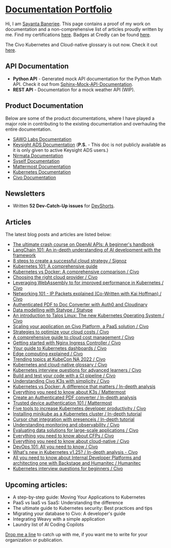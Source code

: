 # [Documentation Portfolio](https://github.com/Sayanta66/Documentation-Portfolio/)

Hi, I am [Sayanta Banerjee](https://twitter.com/DevSayanta). This page contains a proof of my work on documentation and a non-comprehensive list of articles proudly written by me. Find my certifications [here](https://www.linkedin.com/in/sayanta-banerjee/details/certifications/). Badges at Credly can be found [here](https://www.credly.com/users/sayanta-banerjee).

The Civo Kubernetes and Cloud-native glossary is out now. Check it out [here](https://www.civo.com/blog/kubernetes-and-cloud-native-az-guide).

## API Documentation

* **Python API** - Generated mock API documentation for the Python Math API. Check it out from [Sphinx-Mock-API-Documentation](https://github.com/Sayanta66/Sphinx-Mock-API-Documentation).
* **REST API** - Documentation for a mock weather API (WIP).

## Product Documentation

Below are some of the product documentations, where I have played a major role in contributing to the existing documentation and overhauling the entire documentation.

* [SAWO Labs Documentation](https://github.com/Sawo-Community/Sawo-Docs)
* [Keysight ADS Documentation](https://docs.keysight.com/display/support/Submit+an+EDA+Support+Request) (**P.S.** - This doc is not publicly available as it is only given to active Keysight ADS users.)
* [Nirmata Documentation](https://docs.nirmata.io/)
* [Syself Documentation](https://syself.com/docs/caph/getting-started/introduction)
* [Mattermost Documentation](https://docs.mattermost.com/)
* [Kubernetes Documentation](https://kubernetes.io/docs/home/)
* [Civo Documentation](https://www.civo.com/docs)

## Newsletters

* Written **52 Dev-Catch-Up issues** for [DevShorts](https://www.devshorts.in/archive?sort=new). 

## Articles

The latest blog posts and articles are listed below:

* [The ultimate crash course on OpenAI APIs: A beginner's handbook](https://www.devshorts.in/p/the-ultimate-crash-course-on-openai)
* [LangChain 101: An in-depth understanding of AI development with the framework](https://hackmd.io/@IQcZDnwwQhOWBae2DH1LFQ/HyFgR4xYA)
* [8 steps to create a successful cloud strategy / Signoz](https://signoz.io/blog/cloud-strategy/)
* [Kubernetes 101: A comprehensive guide](https://www.civo.com/blog/kubernetes-comprehensive-guide)
* [Kubernetes vs Docker: A comprehensive comparison / Civo](https://www.civo.com/blog/kubernetes-vs-docker-a-comprehensive-comparison)
* [Choosing the right cloud provider / Civo](https://www.civo.com/blog/choosing-right-cloud-provider)
* [Leveraging WebAssembly to for improved performance in Kubernetes / Civo](https://www.civo.com/blog/leveraging-webassembly-improved-performance-kubernetes)
* [Networking 101 - IP Packets explained (Co-Written with Kai Hoffman) / Civo](https://www.civo.com/learn/ip-packets)
* [Authenticated PDF to Doc Converter with Auth0 and Cloudinary](https://docs.google.com/document/d/1WCCXB6N41wSGnieiq_pdezkWzSV6vyaX-ly8DNkkl3s/edit?tab=t.0#heading=h.vkl5dak63jix)
* [Data modelling with Statype / Statype](https://docs.google.com/document/d/1MQXF3siUP59j-RmaMQSmVQVZoRsU-6KbubZX_C4IKcI/edit#)
* [An introduction to Talos Linux: The new Kubernetes Operating System / Civo](https://www.civo.com/blog/introduction-talos-linux) 
* [Scaling your application on Civo Platform, a PaaS solution / Civo](https://www.civo.com/blog/introducing-civo-platform)
* [Strategies to optimize your cloud costs / Civo](https://www.civo.com/blog/maximizing-cloud-savings-strategies-to-optimize-your-cloud-costs)
* [A comprehensive guide to cloud cost management / Civo](https://www.civo.com/blog/cloud-cost-management-guide)
* [Getting started with Nginx Ingress Controller / Civo](https://www.civo.com/blog/intro-to-nginx-ingress-controller)
* [Your guide to Kubernetes dashboards / Civo](https://www.civo.com/blog/kubernetes-dashboards)
* [Edge computing explained / Civo](https://www.civo.com/blog/edge-computing-explained)
* [Trending topics at KubeCon NA 2022 / Civo](https://www.civo.com/blog/trending-topics-at-kubecon)
* [Kubernetes and cloud-native glossary / Civo](https://docs.google.com/document/d/1270jrjqWMO9gVAHjkB1wbuKpLW5AQQRXgkVophUSmNM/edit?pli=1)
* [Kubernetes interview questions for advanced learners / Civo](https://www.civo.com/blog/advanced-kubernetes-interview-questions)
* [Build and test your code with a CI pipeline / Civo](https://www.civo.com/blog/build-and-test-your-code)
* [Understanding Civo K3s with simplicity / Civo](https://www.civo.com/blog/understanding-k3s)
* [Kubernetes vs Docker: A difference that matters / In-depth analysis](https://hackmd.io/@Sayanta66/SJ0qtoayn)
* [Everything you need to know about K3s / Mattermost](https://mattermost.com/blog/intro-to-k3s-lightweight-kubernetes/)
* [Create an Authenticated PDF converter / In-depth analysis](https://docs.google.com/document/d/1WCCXB6N41wSGnieiq_pdezkWzSV6vyaX-ly8DNkkl3s/edit#heading=h.vkl5dak63jix)
* [Trusted device authentication 101 / Mattermost](https://mattermost.com/blog/trusted-device-authentication-101/)
* [Five tools to increase Kubernetes developer productivity / Civo](https://www.civo.com/blog/five-tools-to-increase-kubernetes-developer-productivity)
* [Installing minikube as a Kubernetes cluster / In-depth tutorial](https://hackmd.io/@Sayanta66/HJ2Hp4oe9)
* [Cursor chat integration with presencejs / In-depth tutorial](https://hackmd.io/@Sayanta66/By6kXkgM5)
* [Understanding monitoring and observability / Civo](https://www.civo.com/blog/monitoring-and-observability)
* [Evaluating data solutions for large-scale applications / Civo](https://www.civo.com/blog/testing-the-mettle)
* [Everything you need to know about CFPs / Civo](https://www.civo.com/blog/everything-you-need-to-know-about-cfps)
* [Everything you need to know about cloud-native / Civo](https://www.civo.com/blog/everything-you-need-to-know-about-cloud-native)
* [DevOps 101: All you need to know / Civo](https://www.civo.com/blog/devops-101-all-you-need-to-know)
* [What's new in Kubernetes v1.25? / In-depth analysis - Civo](https://hackmd.io/MofAUul3RhWyvMon4tzgeg)
* [All you need to know about Internal Developer Platforms and architecting one with Backstage and Humanitec / Humanitec](https://docs.google.com/document/d/1MnJBgcBwsMaz3YoX77L8flNtWvruZrBifMAXOX8LUM4/edit)
* [Kubernetes interview questions for beginners / Civo](https://www.civo.com/blog/kubernetes-questions-for-beginners)

## Upcoming articles:

* A step-by-step guide: Moving Your Applications to Kubernetes
* PaaS vs IaaS vs SaaS: Understanding the difference
* The ultimate guide to Kubernetes security: Best practices and tips
* Migrating your database to Civo: A developer's guide
* Integrating Weavy with a simple application
* Laundry list of AI Coding Copilots

[Drop me a line](https://www.linkedin.com/in/sayanta-banerjee/) to catch up with me, if you want me to write for your organization or publication.
